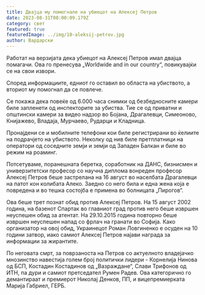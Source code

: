 ```yaml
---
title: Двајца му помогнале на убиецот на Алексеј Петров
date: 2023-08-31T08:00:09.179Z
category: свет
featured: true
featuredImage: ../img/10-aleksij-petrov.jpg
author: Вардарски
---
```

Работат на верзијата дека убиецот на Алексеј Петров имал двајца помагачи. Ова го пренесува „Worldwide and in our country“, повикувајќи се на свои извори.

Според информациите, едниот го оставил во областа на убиството, а вториот му помогнал да се повлече.

Се покажа дека повеќе од 6.000 часа снимки од безбедносните камери биле запленети од инспекторите за убиства. Тие се од приватни и општински камери за видео надзор во Бојана, Драгалевци, Симеоново, Книјажево, Владаја, Мурчаево, Рударци и Кладница.

Пронајдени се и мобилните телефони кои биле регистрирани во ќелиите на подрачјето на убиството. Неколку од нив биле претплатници на оператори од соседните земји и земји од Западен Балкан и биле во режим на роаминг.

Потсетуваме, поранешната беретка, соработник на ДАНС, бизнисмен и универзитетски професор со научна диплома вонреден професор Алексеј Петров беше застрелана на 16 август во населбата Драгалевци на патот кон колибата Алеко. Заедно со него била и една жена која е повредена и во тешка состојба е примена во болницата „Пирогов“.

Ова беше трет познат обид против Алексеј Петров. На 15 август 2002 година, на базенот Спартак во главниот град против него беше извршен неуспешен обид за атентат. На 29.10.2015 година повторно беше извршен неуспешен напад со фрлач на гранати во Софија. Како организатор на овој обид, Украинецот Роман Ловгиненко е осуден на 10 години затвор, иако самиот Алексеј Петров најави награда за информации за жирантите.

По неговата смрт, за поврзаноста на Петров со актуелното владејачко мнозинство навестија голем број политички лидери - Корнелија Нинова од БСП, Костадин Костадинов од „Вазраждане“, Слави Трифонов од ИТН, па дури и самиот претседател Румен Радев. Ова категорично го демантираат и премиерот Николај Денков, ПП, и вицепремиерката Марија Габриел, ГЕРБ.